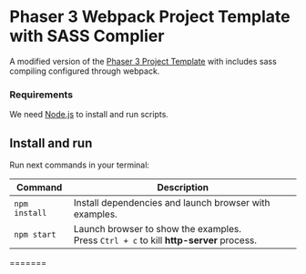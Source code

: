 # Phaser 3 Webpack Project Template with SASS Complier

A modified version of the [Phaser 3 Project Template](https://github.com/photonstorm/phaser3-project-template) with includes sass compiling configured through webpack.

### Requirements

We need [Node.js](https://nodejs.org) to install and run scripts.

## Install and run

Run next commands in your terminal:

| Command | Description |
|---------|-------------|
| `npm install` | Install dependencies and launch browser with examples.|
| `npm start` | Launch browser to show the examples. <br> Press `Ctrl + c` to kill **http-server** process. |
=======
